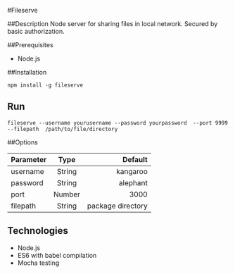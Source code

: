 #Fileserve

##Description
Node server for sharing files in local network. Secured by basic authorization. 

##Prerequisites

- Node.js 

##Installation

`npm install -g fileserve`

## Run

`fileserve --username yourusername --password yourpassword  --port 9999 --filepath  /path/to/file/directory` 

##Options

| Parameter        | Type           | Default  |
| ------------- |:-------------:| -----:|
| username      | String| kangaroo|
| password     | String      |   alephant |
| port | Number      |    3000 |
| filepath | String      |    package directory |

## Technologies
- Node.js
- ES6 with babel compilation
- Mocha testing